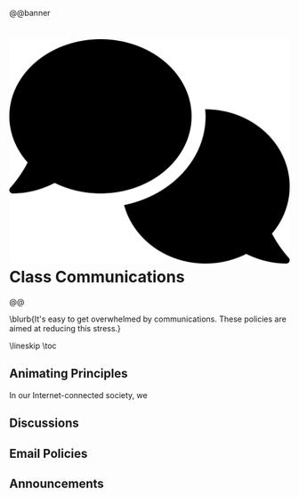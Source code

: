 @@banner
# ![comments](./assets/icons/comments.svg) Class Communications
@@

\blurb{It's easy to get overwhelmed by communications. These policies are aimed at reducing this stress.}

\lineskip
\toc

## Animating Principles

In our Internet-connected society, we 

## Discussions


## Email Policies

## Announcements